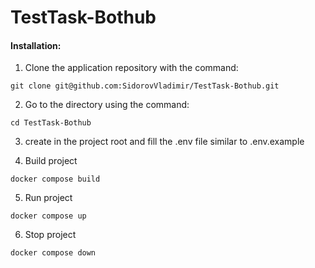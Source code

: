 # TestTask-Bothub

#### Installation:

1. Clone the application repository with the command:

```
git clone git@github.com:SidorovVladimir/TestTask-Bothub.git
```

2. Go to the directory using the command:

```
cd TestTask-Bothub
```

3. create in the project root and fill the .env file similar to .env.example

4. Build project

```
docker compose build
```

5. Run project

```
docker compose up
```

6. Stop project

```
docker compose down
```

